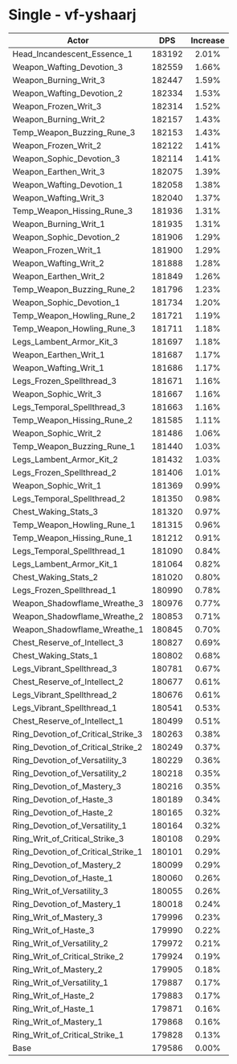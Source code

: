 # Single - vf-yshaarj
| Actor | DPS | Increase |
|---|:---:|:---:|
|Head_Incandescent_Essence_1|183192|2.01%|
|Weapon_Wafting_Devotion_3|182559|1.66%|
|Weapon_Burning_Writ_3|182447|1.59%|
|Weapon_Wafting_Devotion_2|182334|1.53%|
|Weapon_Frozen_Writ_3|182314|1.52%|
|Weapon_Burning_Writ_2|182157|1.43%|
|Temp_Weapon_Buzzing_Rune_3|182153|1.43%|
|Weapon_Frozen_Writ_2|182122|1.41%|
|Weapon_Sophic_Devotion_3|182114|1.41%|
|Weapon_Earthen_Writ_3|182075|1.39%|
|Weapon_Wafting_Devotion_1|182058|1.38%|
|Weapon_Wafting_Writ_3|182040|1.37%|
|Temp_Weapon_Hissing_Rune_3|181936|1.31%|
|Weapon_Burning_Writ_1|181935|1.31%|
|Weapon_Sophic_Devotion_2|181906|1.29%|
|Weapon_Frozen_Writ_1|181900|1.29%|
|Weapon_Wafting_Writ_2|181888|1.28%|
|Weapon_Earthen_Writ_2|181849|1.26%|
|Temp_Weapon_Buzzing_Rune_2|181796|1.23%|
|Weapon_Sophic_Devotion_1|181734|1.20%|
|Temp_Weapon_Howling_Rune_2|181721|1.19%|
|Temp_Weapon_Howling_Rune_3|181711|1.18%|
|Legs_Lambent_Armor_Kit_3|181697|1.18%|
|Weapon_Earthen_Writ_1|181687|1.17%|
|Weapon_Wafting_Writ_1|181686|1.17%|
|Legs_Frozen_Spellthread_3|181671|1.16%|
|Weapon_Sophic_Writ_3|181667|1.16%|
|Legs_Temporal_Spellthread_3|181663|1.16%|
|Temp_Weapon_Hissing_Rune_2|181585|1.11%|
|Weapon_Sophic_Writ_2|181486|1.06%|
|Temp_Weapon_Buzzing_Rune_1|181440|1.03%|
|Legs_Lambent_Armor_Kit_2|181432|1.03%|
|Legs_Frozen_Spellthread_2|181406|1.01%|
|Weapon_Sophic_Writ_1|181369|0.99%|
|Legs_Temporal_Spellthread_2|181350|0.98%|
|Chest_Waking_Stats_3|181320|0.97%|
|Temp_Weapon_Howling_Rune_1|181315|0.96%|
|Temp_Weapon_Hissing_Rune_1|181212|0.91%|
|Legs_Temporal_Spellthread_1|181090|0.84%|
|Legs_Lambent_Armor_Kit_1|181064|0.82%|
|Chest_Waking_Stats_2|181020|0.80%|
|Legs_Frozen_Spellthread_1|180990|0.78%|
|Weapon_Shadowflame_Wreathe_3|180976|0.77%|
|Weapon_Shadowflame_Wreathe_2|180853|0.71%|
|Weapon_Shadowflame_Wreathe_1|180845|0.70%|
|Chest_Reserve_of_Intellect_3|180827|0.69%|
|Chest_Waking_Stats_1|180802|0.68%|
|Legs_Vibrant_Spellthread_3|180781|0.67%|
|Chest_Reserve_of_Intellect_2|180677|0.61%|
|Legs_Vibrant_Spellthread_2|180676|0.61%|
|Legs_Vibrant_Spellthread_1|180541|0.53%|
|Chest_Reserve_of_Intellect_1|180499|0.51%|
|Ring_Devotion_of_Critical_Strike_3|180263|0.38%|
|Ring_Devotion_of_Critical_Strike_2|180249|0.37%|
|Ring_Devotion_of_Versatility_3|180229|0.36%|
|Ring_Devotion_of_Versatility_2|180218|0.35%|
|Ring_Devotion_of_Mastery_3|180216|0.35%|
|Ring_Devotion_of_Haste_3|180189|0.34%|
|Ring_Devotion_of_Haste_2|180165|0.32%|
|Ring_Devotion_of_Versatility_1|180164|0.32%|
|Ring_Writ_of_Critical_Strike_3|180108|0.29%|
|Ring_Devotion_of_Critical_Strike_1|180101|0.29%|
|Ring_Devotion_of_Mastery_2|180099|0.29%|
|Ring_Devotion_of_Haste_1|180060|0.26%|
|Ring_Writ_of_Versatility_3|180055|0.26%|
|Ring_Devotion_of_Mastery_1|180018|0.24%|
|Ring_Writ_of_Mastery_3|179996|0.23%|
|Ring_Writ_of_Haste_3|179990|0.22%|
|Ring_Writ_of_Versatility_2|179972|0.21%|
|Ring_Writ_of_Critical_Strike_2|179924|0.19%|
|Ring_Writ_of_Mastery_2|179905|0.18%|
|Ring_Writ_of_Versatility_1|179887|0.17%|
|Ring_Writ_of_Haste_2|179883|0.17%|
|Ring_Writ_of_Haste_1|179871|0.16%|
|Ring_Writ_of_Mastery_1|179868|0.16%|
|Ring_Writ_of_Critical_Strike_1|179828|0.13%|
|Base|179586|0.00%|
